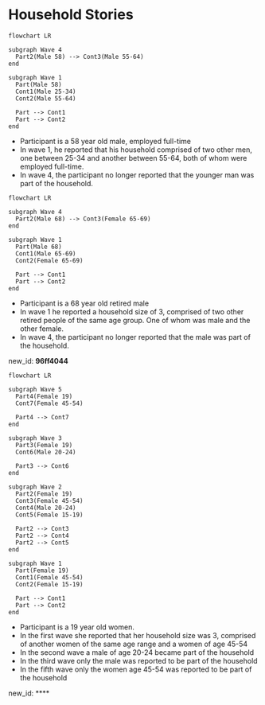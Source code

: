 # Household Stories

```mermaid
flowchart LR

subgraph Wave 4
  Part2(Male 58) --> Cont3(Male 55-64)
end

subgraph Wave 1
  Part(Male 58)
  Cont1(Male 25-34)
  Cont2(Male 55-64)
  
  Part --> Cont1
  Part --> Cont2
end
```
- Participant is a 58 year old male, employed full-time
- In wave 1, he reported that his household comprised of two other men, one between 25-34 and another between 55-64, both of whom were employed full-time.
- In wave 4, the participant no longer reported that the younger man was part of the household.

```mermaid
flowchart LR

subgraph Wave 4
  Part2(Male 68) --> Cont3(Female 65-69)
end

subgraph Wave 1
  Part(Male 68)
  Cont1(Male 65-69)
  Cont2(Female 65-69)
  
  Part --> Cont1
  Part --> Cont2
end
```
- Participant is a 68 year old retired male
- In wave 1 he reported a household size of 3, comprised of two other retired people of the same age group. One of whom was male and the other female.
- In wave 4, the participant no longer reported that the male was part of the household.

new_id: **96ff4044**
```mermaid
flowchart LR

subgraph Wave 5
  Part4(Female 19)
  Cont7(Female 45-54)

  Part4 --> Cont7
end

subgraph Wave 3
  Part3(Female 19)
  Cont6(Male 20-24)

  Part3 --> Cont6
end

subgraph Wave 2
  Part2(Female 19)
  Cont3(Female 45-54)
  Cont4(Male 20-24)
  Cont5(Female 15-19)

  Part2 --> Cont3
  Part2 --> Cont4
  Part2 --> Cont5
end

subgraph Wave 1
  Part(Female 19)
  Cont1(Female 45-54)
  Cont2(Female 15-19)
  
  Part --> Cont1
  Part --> Cont2
end
```
- Participant is a 19 year old women.
- In the first wave she reported that her household size was 3, comprised of another women of the same age range and a women of age 45-54
- In the second wave a male of age 20-24 became part of the household
- In the third wave only the male was reported to be part of the household
- In the fifth wave only the women age 45-54 was reported to be part of the household

new_id: ****
